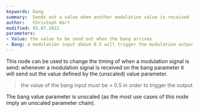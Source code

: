 ```yaml
---
keywords: bang
summary:  Sends out a value when another modulation value is received
author:   Christoph Hart
modified: 03.07.2022
parameters:
- Value: the value to be send out when the bang arrives
- Bang: a modulation input above 0.5 will trigger the modulation output of this node
---
```

  
This node can be used to change the timing of when a modulation signal is send: whenever a modulation signal is received on the bang parameter it will send out the value defined by the (unscaled) value parameter.

> the value of the bang input must be > 0.5 in order to trigger the output

The bang value parameter is unscaled (as the most use cases of this node imply an unscaled parameter chain).